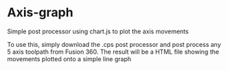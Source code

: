 # Axis-graph
Simple post processor using chart.js to plot the axis movements

To use this, simply download the .cps post processor and post process any 5 axis toolpath from Fusion 360. The result will be a HTML file showing the movements plotted onto a simple line graph

